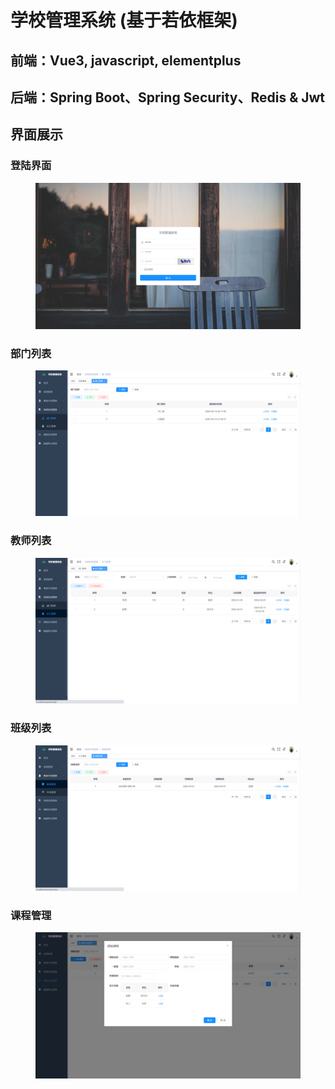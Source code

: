 # 学校管理系统 (基于若依框架)
## 前端：Vue3, javascript, elementplus
## 后端：Spring Boot、Spring Security、Redis & Jwt
## 界面展示
### 登陆界面
<figure>
  <img src="pic0.png" alt="login" />
</figure>

### 部门列表
<figure>
  <img src="pic1.png" alt="department" />
</figure>

### 教师列表
<figure>
  <img src="pic2.png" alt="teacher" />
</figure>

### 班级列表
<figure>
  <img src="pic3.png" alt="class" />
</figure>

### 课程管理
<figure>
  <img src="pic4.png" alt="course" />
</figure>

